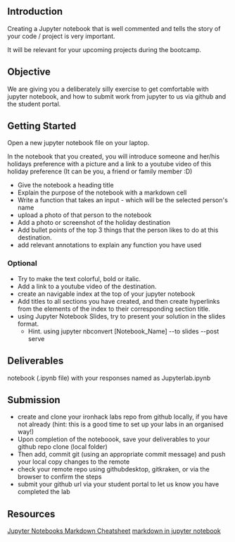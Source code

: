## Introduction
Creating a Jupyter notebook that is well commented and tells the story of your code / project is very important. 

It will be relevant for your upcoming projects during the bootcamp.

## Objective 
We are giving you a deliberately silly exercise to get comfortable with jupyter notebook, and how to submit work from jupyter to us via github and the student portal. 

## Getting Started
Open a new jupyter notebook file on your laptop. 

In the notebook that you created, you will introduce someone and her/his holidays preference with a picture and a link to a youtube video of this holiday preference 
(It can be you, a friend or family member :D) 

+ Give the notebook a heading title 
+ Explain the purpose of the notebook with a markdown cell
+ Write a function that takes an input - which will be the selected person's name
+ upload a photo of that person to the notebook 
+ Add a photo or screenshot of the holiday destination
+ Add bullet points of the top 3 things that the person likes to do  at this destination.
+ add relevant annotations to explain any function  you have used 

### Optional 
+ Try to make the text colorful, bold or italic.
+ Add a link to a youtube video of the destination.
+ create an navigable index at the top of your jupyter notebook  
+ Add titles to all sections you have created, and then create hyperlinks from the elements of the index to their corresponding section title.
+ using Jupyter Notebook Slides, try to present your solution in the slides format. 
  + Hint. using jupyter nbconvert [Notebook_Name] --to slides --post serve         

## Deliverables
notebook (.ipynb file) with your responses named as Jupyterlab.ipynb


## Submission
+ create and clone your ironhack labs repo from github locally, if you have not already (hint: this is a good time to set up your labs in an organised way!)
+ Upon completion of the noteboook, save your deliverables to your github repo clone (local folder)
+ Then add, commit git (using an appropriate commit message) and push your local copy changes to the remote
+ check your remote repo using githubdesktop, gitkraken, or via the browser to confirm the steps 
+ submit your github url via your student portal to let us know you have completed the lab 

## Resources
[Jupyter Notebooks Markdown Cheatsheet](https://www.ibm.com/docs/en/watson-studio-local/1.2.3?topic=notebooks-markdown-jupyter-cheatsheet)
[markdown in jupyter notebook](https://www.datacamp.com/community/tutorials/markdown-in-jupyter-notebook)
